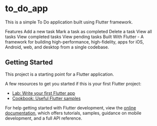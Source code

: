 # to_do_app

This is a simple To Do application built using Flutter framework.

Features
Add a new task
Mark a task as completed
Delete a task
View all tasks
View completed tasks
View pending tasks
Built With
Flutter - A framework for building high-performance, high-fidelity, apps for iOS, Android, web, and desktop from a single codebase.

## Getting Started

This project is a starting point for a Flutter application.

A few resources to get you started if this is your first Flutter project:

- [Lab: Write your first Flutter app](https://docs.flutter.dev/get-started/codelab)
- [Cookbook: Useful Flutter samples](https://docs.flutter.dev/cookbook)

For help getting started with Flutter development, view the
[online documentation](https://docs.flutter.dev/), which offers tutorials,
samples, guidance on mobile development, and a full API reference.

